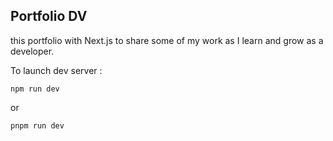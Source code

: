 Portfolio DV
---

this portfolio with Next.js to share some of my work as I learn and grow as a developer.

To launch dev server :

`npm run dev`

 or 

`pnpm run dev`
